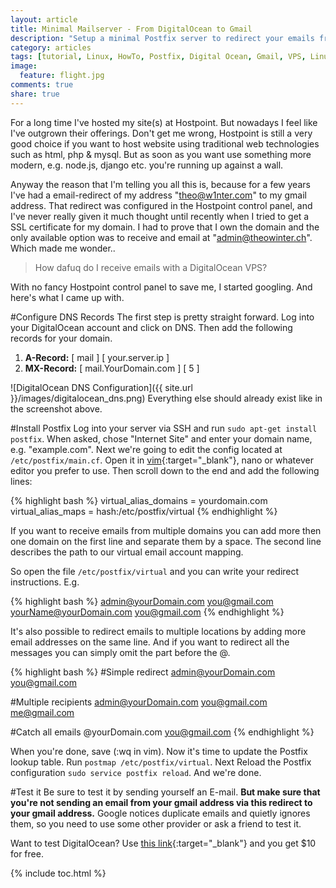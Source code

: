```yaml
---
layout: article
title: Minimal Mailserver - From DigitalOcean to Gmail
description: "Setup a minimal Postfix server to redirect your emails from a domain hosted on a VPS to gmail or any other email provider."
category: articles
tags: [tutorial, Linux, HowTo, Postfix, Digital Ocean, Gmail, VPS, Linux, Server]
image:
  feature: flight.jpg
comments: true
share: true
---
```


For a long time I've hosted my site(s) at Hostpoint. But nowadays I feel like I've outgrown their offerings. Don't get me wrong, Hostpoint is still a very good choice if you want to host website using traditional web technologies such as html, php & mysql. But as soon as you want use something more modern, e.g. node.js, django etc. you're running up against a wall. 
 
Anyway the reason that I'm telling you all this is, because for a few years I've had a email-redirect of my address "theo@w1nter.com" to my gmail address. That redirect was configured in the Hostpoint control panel, and I've never really given it much thought until recently when I tried to get a SSL certificate for my domain. I had to prove that I own the domain and the only available option was to receive and email at "admin@theowinter.ch". Which made me wonder..

> How dafuq do I receive emails with a DigitalOcean VPS?

With no fancy Hostpoint control panel to save me, I started googling. And here's what I came up with.

#Configure DNS Records
The first step is pretty straight forward. Log into your DigitalOcean account and click on DNS. Then add the following records for your domain.

1. **A-Record:**  [ mail ] [ your.server.ip ]
2. **MX-Record:** [ mail.YourDomain.com ] [ 5 ]

![DigitalOcean DNS Configuration]({{ site.url }}/images/digitalocean_dns.png) 
Everything else should already exist like in the screenshot above.

#Install Postfix
Log into your server via SSH and run `sudo apt-get install postfix`. When asked, chose "Internet Site" and enter your domain name, e.g. "example.com". Next we're going to edit the config located at `/etc/postfix/main.cf`. Open it in [vim](http://vim.sexy/){:target="_blank"}, nano or whatever editor you prefer to use. Then scroll down to the end and add the following lines:

{% highlight bash %}
virtual_alias_domains = yourdomain.com
virtual_alias_maps = hash:/etc/postfix/virtual
{% endhighlight %}

If you want to receive emails from multiple domains you can add more then one domain on the first line and separate them by a space. The second line describes the path to our virtual email account mapping.

So open the file `/etc/postfix/virtual` and you can write your redirect instructions. E.g.

{% highlight bash %}
admin@yourDomain.com you@gmail.com
yourName@yourDomain.com you@gmail.com
{% endhighlight %}

It's also possible to redirect emails to multiple locations by adding more email addresses on the same line. And if you want to redirect all the messages you can simply omit the part before the @.

{% highlight bash %}
#Simple redirect
admin@yourDomain.com you@gmail.com
	
#Multiple recipients
admin@yourDomain.com you@gmail.com me@gmail.com
	
#Catch all emails
@yourDomain.com you@gmail.com
{% endhighlight %}	

When you're done, save (:wq in vim). Now it's time to update the Postfix lookup table. Run `postmap /etc/postfix/virtual`. Next Reload the Postfix configuration `sudo service postfix reload`. And we're done. 

#Test it
Be sure to test it by sending yourself an E-mail. **But make sure that you're not sending an email from your gmail address via this redirect to your gmail address.** Google notices duplicate emails and quietly ignores them, so you need to use some other provider or ask a friend to test it.

Want to test DigitalOcean? Use [this link](https://www.digitalocean.com/?refcode=3c6fcdd7f9f2){:target="_blank"} and you get $10 for free.

{% include toc.html %}
